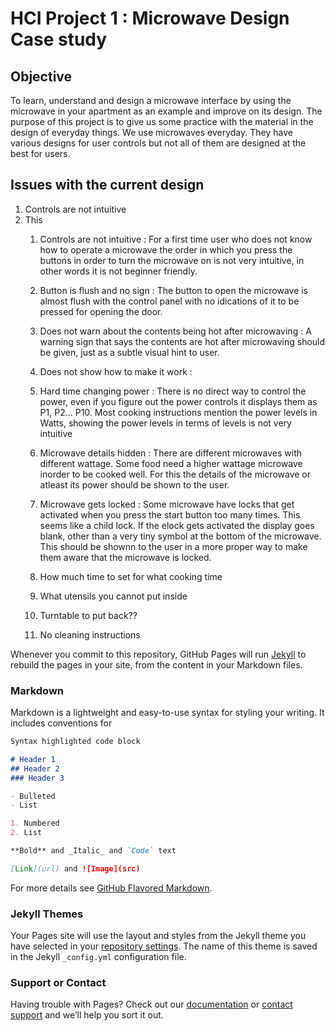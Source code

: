 # HCI Project 1 : Microwave Design Case study 


## Objective

To learn, understand and design a microwave interface by using the microwave in your apartment as an example and improve on its design.
The purpose of this project is to give us some practice with the material in the design of everyday things.
We use microwaves everyday. They have various designs for user controls but not all of them are designed at the best for users.

## Issues with the current design
1. Controls are not intuitive
2. This
	1. Controls are not intuitive :
 		 For a first time user who does not know how to operate a microwave the order in which you press the buttons in order to turn the microwave on is not very intuitive, in other words it is not beginner friendly.
	2. Button is flush and no sign :
	The button to open the microwave is almost flush with the control panel with no idications of it to be pressed for opening the door.
	3. Does not warn about the contents being hot after microwaving : 
	A warning sign that says the contents are hot after microwaving should be given, just as a subtle visual  hint to user.
	4. Does not show how to make it work :
	
	5. Hard time changing power :
	There is no direct way to control the power, even if you figure out the power controls it displays them as P1, P2... P10. Most cooking instructions mention the power levels in Watts, showing the power levels in terms of levels is not very intuitive
	6. Microwave details hidden :
	There are different microwaves with different wattage. Some food need a higher wattage microwave inorder to be cooked well. For this the details of the microwave or atleast its power should be shown to the user.
	7. Microwave gets locked :
	Some microwave have locks that get activated when you press the start button too many times. This seems like a child lock. If the elock gets activated the display goes blank, other than a very tiny symbol at the bottom of the microwave. This should be shownn to the user in a more proper way to make them aware that the microwave is locked.
	8. How much time to set for what cooking time
	
	9. What utensils you cannot put inside
	10. Turntable to put back??
	11. No cleaning instructions



Whenever you commit to this repository, GitHub Pages will run [Jekyll](https://jekyllrb.com/) to rebuild the pages in your site, from the content in your Markdown files.

### Markdown

Markdown is a lightweight and easy-to-use syntax for styling your writing. It includes conventions for

```markdown
Syntax highlighted code block

# Header 1
## Header 2
### Header 3

- Bulleted
- List

1. Numbered
2. List

**Bold** and _Italic_ and `Code` text

[Link](url) and ![Image](src)
```

For more details see [GitHub Flavored Markdown](https://guides.github.com/features/mastering-markdown/).

### Jekyll Themes

Your Pages site will use the layout and styles from the Jekyll theme you have selected in your [repository settings](https://github.com/Wolfram235/MicrowaveDesignCaseStudy/settings). The name of this theme is saved in the Jekyll `_config.yml` configuration file.

### Support or Contact

Having trouble with Pages? Check out our [documentation](https://docs.github.com/categories/github-pages-basics/) or [contact support](https://support.github.com/contact) and we’ll help you sort it out.
